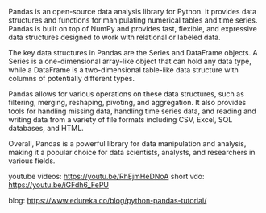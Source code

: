 Pandas is an open-source data analysis library for Python. It provides data structures and functions for manipulating numerical tables and time series. Pandas is built on top of NumPy and provides fast, flexible, and expressive data structures designed to work with relational or labeled data.

The key data structures in Pandas are the Series and DataFrame objects. A Series is a one-dimensional array-like object that can hold any data type, while a DataFrame is a two-dimensional table-like data structure with columns of potentially different types.

Pandas allows for various operations on these data structures, such as filtering, merging, reshaping, pivoting, and aggregation. It also provides tools for handling missing data, handling time series data, and reading and writing data from a variety of file formats including CSV, Excel, SQL databases, and HTML.

Overall, Pandas is a powerful library for data manipulation and analysis, making it a popular choice for data scientists, analysts, and researchers in various fields.



youtube videos: https://youtu.be/RhEjmHeDNoA
short vdo: https://youtu.be/iGFdh6_FePU

blog: https://www.edureka.co/blog/python-pandas-tutorial/